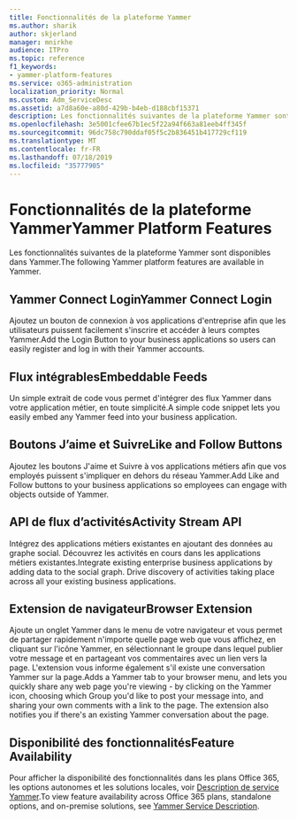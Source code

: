 ```yaml
---
title: Fonctionnalités de la plateforme Yammer
ms.author: sharik
author: skjerland
manager: mnirkhe
audience: ITPro
ms.topic: reference
f1_keywords:
- yammer-platform-features
ms.service: o365-administration
localization_priority: Normal
ms.custom: Adm_ServiceDesc
ms.assetid: a7d8a60e-a80d-429b-b4eb-d188cbf15371
description: Les fonctionnalités suivantes de la plateforme Yammer sont disponibles dans Yammer.
ms.openlocfilehash: 3e5001cfee67b1ec5f22a94f663a81eeb4ff345f
ms.sourcegitcommit: 96dc758c790ddaf05f5c2b836451b417729cf119
ms.translationtype: MT
ms.contentlocale: fr-FR
ms.lasthandoff: 07/18/2019
ms.locfileid: "35777905"
---
```

# <a name="yammer-platform-features"></a><span data-ttu-id="e601f-103">Fonctionnalités de la plateforme Yammer</span><span class="sxs-lookup"><span data-stu-id="e601f-103">Yammer Platform Features</span></span>

<span data-ttu-id="e601f-104">Les fonctionnalités suivantes de la plateforme Yammer sont disponibles dans Yammer.</span><span class="sxs-lookup"><span data-stu-id="e601f-104">The following Yammer platform features are available in Yammer.</span></span>
  
## <a name="yammer-connect-login"></a><span data-ttu-id="e601f-105">Yammer Connect Login</span><span class="sxs-lookup"><span data-stu-id="e601f-105">Yammer Connect Login</span></span>
<span data-ttu-id="e601f-106"><a name="bkmk_YammerConnectLogin"> </a></span><span class="sxs-lookup"><span data-stu-id="e601f-106"></span></span>

<span data-ttu-id="e601f-107">Ajoutez un bouton de connexion à vos applications d'entreprise afin que les utilisateurs puissent facilement s'inscrire et accéder à leurs comptes Yammer.</span><span class="sxs-lookup"><span data-stu-id="e601f-107">Add the Login Button to your business applications so users can easily register and log in with their Yammer accounts.</span></span>
  
## <a name="embeddable-feeds"></a><span data-ttu-id="e601f-108">Flux intégrables</span><span class="sxs-lookup"><span data-stu-id="e601f-108">Embeddable Feeds</span></span>
<span data-ttu-id="e601f-109"><a name="bkmk_EmbeddableFeeds"> </a></span><span class="sxs-lookup"><span data-stu-id="e601f-109"></span></span>

<span data-ttu-id="e601f-110">Un simple extrait de code vous permet d'intégrer des flux Yammer dans votre application métier, en toute simplicité.</span><span class="sxs-lookup"><span data-stu-id="e601f-110">A simple code snippet lets you easily embed any Yammer feed into your business application.</span></span>
  
## <a name="like-and-follow-buttons"></a><span data-ttu-id="e601f-111">Boutons J’aime et Suivre</span><span class="sxs-lookup"><span data-stu-id="e601f-111">Like and Follow Buttons</span></span>
<span data-ttu-id="e601f-112"><a name="bkmk_LikeAndFollowButtons"> </a></span><span class="sxs-lookup"><span data-stu-id="e601f-112"></span></span>

<span data-ttu-id="e601f-113">Ajoutez les boutons J'aime et Suivre à vos applications métiers afin que vos employés puissent s'impliquer en dehors du réseau Yammer.</span><span class="sxs-lookup"><span data-stu-id="e601f-113">Add Like and Follow buttons to your business applications so employees can engage with objects outside of Yammer.</span></span>
  
## <a name="activity-stream-api"></a><span data-ttu-id="e601f-114">API de flux d’activités</span><span class="sxs-lookup"><span data-stu-id="e601f-114">Activity Stream API</span></span>
<span data-ttu-id="e601f-115"><a name="bkmk_ActivityStreamAPI"> </a></span><span class="sxs-lookup"><span data-stu-id="e601f-115"></span></span>

<span data-ttu-id="e601f-p101">Intégrez des applications métiers existantes en ajoutant des données au graphe social. Découvrez les activités en cours dans les applications métiers existantes.</span><span class="sxs-lookup"><span data-stu-id="e601f-p101">Integrate existing enterprise business applications by adding data to the social graph. Drive discovery of activities taking place across all your existing business applications.</span></span>
  
## <a name="browser-extension"></a><span data-ttu-id="e601f-118">Extension de navigateur</span><span class="sxs-lookup"><span data-stu-id="e601f-118">Browser Extension</span></span>
<span data-ttu-id="e601f-119"><a name="bkmk_BrowserExtension"> </a></span><span class="sxs-lookup"><span data-stu-id="e601f-119"></span></span>

<span data-ttu-id="e601f-p102">Ajoute un onglet Yammer dans le menu de votre navigateur et vous permet de partager rapidement n'importe quelle page web que vous affichez, en cliquant sur l'icône Yammer, en sélectionnant le groupe dans lequel publier votre message et en partageant vos commentaires avec un lien vers la page. L'extension vous informe également s'il existe une conversation Yammer sur la page.</span><span class="sxs-lookup"><span data-stu-id="e601f-p102">Adds a Yammer tab to your browser menu, and lets you quickly share any web page you're viewing - by clicking on the Yammer icon, choosing which Group you'd like to post your message into, and sharing your own comments with a link to the page. The extension also notifies you if there's an existing Yammer conversation about the page.</span></span> 
  
## <a name="feature-availability"></a><span data-ttu-id="e601f-122">Disponibilité des fonctionnalités</span><span class="sxs-lookup"><span data-stu-id="e601f-122">Feature Availability</span></span>
<span data-ttu-id="e601f-123"><a name="bkmk_BrowserExtension"> </a></span><span class="sxs-lookup"><span data-stu-id="e601f-123"></span></span>

<span data-ttu-id="e601f-124">Pour afficher la disponibilité des fonctionnalités dans les plans Office 365, les options autonomes et les solutions locales, voir [Description de service Yammer](yammer-service-description.md).</span><span class="sxs-lookup"><span data-stu-id="e601f-124">To view feature availability across Office 365 plans, standalone options, and on-premise solutions, see [Yammer Service Description](yammer-service-description.md).</span></span>
  


